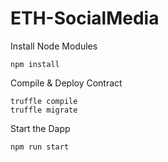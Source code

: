 # ETH-SocialMedia

Install Node Modules
```
npm install
```

Compile & Deploy Contract
```
truffle compile
truffle migrate
```

Start the Dapp 
```
npm run start
```
